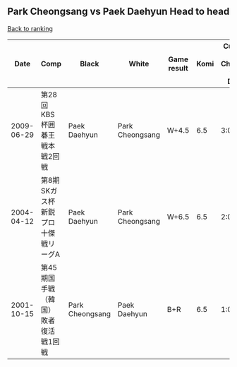 ## Park Cheongsang vs Paek Daehyun Head to head

[Back to ranking](../../index.md)




| **Date** | **Comp** | **Black** | **White** | **Game result** | **Komi** | **Cumulative Park Cheongsang vs Paek Daehyun** | **Park Cheongsang streak** | **Paek Daehyun streak** | 
| --- | --- | --- | --- | --- | --- | --- | --- | --- |
| 2009-06-29 | 第28回KBS杯囲碁王戦本戦2回戦 | Paek Daehyun | Park Cheongsang | W+4.5 | 6.5 | 3:0 | 3 | 0 | 
| 2004-04-12 | 第8期SKガス杯新鋭プロ十傑戦リーグA | Paek Daehyun | Park Cheongsang | W+6.5 | 6.5 | 2:0 | 2 | 0 | 
| 2001-10-15 | 第45期国手戦（韓国）敗者復活戦1回戦 | Park Cheongsang | Paek Daehyun | B+R | 6.5 | 1:0 | 1 | 0 |





